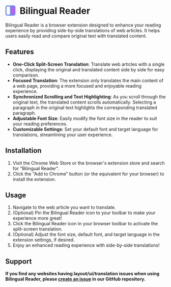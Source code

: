 # <img src="public/icons/splited-icon-32.png" width="32" align="left"> &nbsp; Bilingual Reader

Bilingual Reader is a browser extension designed to enhance your reading experience by providing side-by-side translations of web articles. It helps users easily read and compare original text with translated content.

## Features

* **One-Click Split-Screen Translation**: Translate web articles with a single click, displaying the original and translated content side by side for easy comparison.
* **Focused Translation**: The extension only translates the main content of a web page, providing a more focused and enjoyable reading experience.
* **Synchronized Scrolling and Text Highlighting**: As you scroll through the original text, the translated content scrolls automatically. Selecting a paragraph in the original text highlights the corresponding translated paragraph.
* **Adjustable Font Size**: Easily modify the font size in the reader to suit your reading preferences.
* **Customizable Settings**: Set your default font and target language for translations, streamlining your user experience.

## Installation

1. Visit the Chrome Web Store or the browser's extension store and search for "Bilingual Reader".
2. Click the "Add to Chrome" button (or the equivalent for your browser) to install the extension.

## Usage

1. Navigate to the web article you want to translate.
2. (Optional) Pin the Bilingual Reader icon to your toolbar to make your experience more great!
3. Click the Bilingual Reader icon in your browser toolbar to activate the split-screen translation.
4. (Optional) Adjust the font size, default font, and target language in the extension settings, if desired.
5. Enjoy an enhanced reading experience with side-by-side translations!

## Support

**If you find any websites having layout/ui/translation issues when using Bilingual Reader, please [create an issue](https://github.com/zamia/bilingual-reader/issues) in our GitHub repository.**